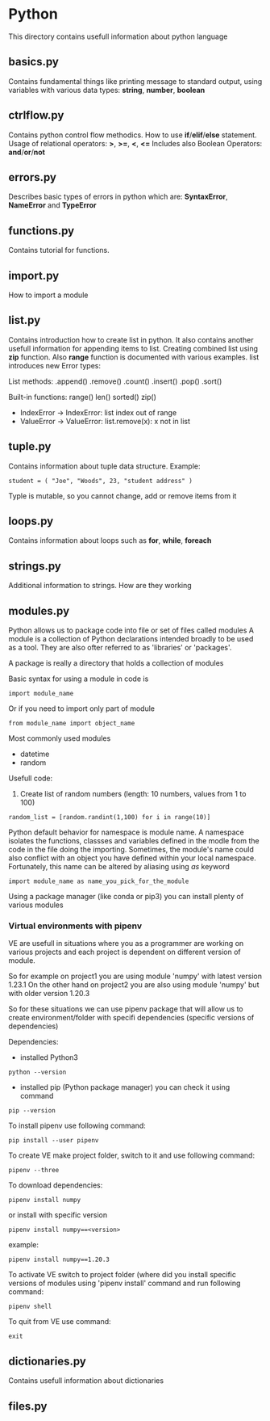 # Python

This directory contains usefull information about python language

## basics.py

Contains fundamental things like printing message to standard output, using variables with
various data types: **string**, **number**, **boolean**

## ctrlflow.py

Contains python control flow methodics. How to use **if**/**elif**/**else** statement.
Usage of relational operators: **>**, **>=**, **<**, **<=**
Includes also Boolean Operators: **and**/**or**/**not**

## errors.py

Describes basic types of errors in python which are: **SyntaxError**, **NameError** and **TypeError**

## functions.py

Contains tutorial for functions.

## import.py

How to import a module


## list.py


Contains introduction how to create list in python.
It also contains another usefull information for appending items to list. 
Creating combined list using **zip** function.
Also **range** function is documented with various examples.
list introduces new Error types:

List methods:
.append()
.remove()
.count()
.insert()
.pop()
.sort()

Built-in functions:
range()
len()
sorted()
zip()

* IndexError -> IndexError: list index out of range
* ValueError -> ValueError: list.remove(x): x not in list

## tuple.py

Contains information about tuple data structure.
Example:

```
student = ( "Joe", "Woods", 23, "student address" )
```

Typle is mutable, so you cannot change, add or remove items from it

## loops.py

Contains information about loops such as **for**, **while**, **foreach**

## strings.py

Additional information to strings. How are they working

## modules.py

Python allows us to package code into file or set of files called modules
A module is a collection of Python declarations intended broadly to be used
as a tool. They are also ofter referred to as 'libraries' or 'packages'.

A package is really a directory that holds a collection of modules

Basic syntax for using a module in code is
```
import module_name
```
Or if you need to import only part of module
```
from module_name import object_name
```

Most commonly used modules

* datetime
* random


Usefull code:
1. Create list of random numbers (length: 10 numbers, values from 1 to 100)
```
random_list = [random.randint(1,100) for i in range(10)]
```

Python default behavior for namespace is module name.
A namespace isolates the functions, classses and variables defined in the modle from the code
in the file doing the importing.
Sometimes, the module's name could also conflict with an object you have defined within your
local namespace.
Fortunately, this name can be altered by aliasing using *as* keyword
```
import module_name as name_you_pick_for_the_module
```

Using a package manager (like conda or pip3) you can install plenty of various modules


### Virtual environments with pipenv

VE are usefull in situations where you as a programmer are working on various projects and
each project is dependent on different version of module. 

So for example on project1 you are using module 'numpy' with latest version 1.23.1
On the other hand on project2 you are also using module 'numpy' but with older version 1.20.3

So for these situations we can use pipenv package that will allow us to create environment/folder
with specifi dependencies (specific versions of dependencies)

Dependencies:

* installed Python3
```
python --version
```  

* installed pip (Python package manager)
  you can check it using command
```
pip --version
```  

To install pipenv use following command:
```
pip install --user pipenv 
```

To create VE make project folder, switch to it and use following command:
```
pipenv --three
```

To download dependencies:
```
pipenv install numpy
```

or install with specific version
```
pipenv install numpy==<version>
```

example:
```
pipenv install numpy==1.20.3
```

To activate VE switch to project folder (where did you install specific versions of modules using 'pipenv install' command and run following command:
```
pipenv shell
```

To quit from VE use command:
```
exit
```


## dictionaries.py

Contains usefull information about dictionaries

## files.py